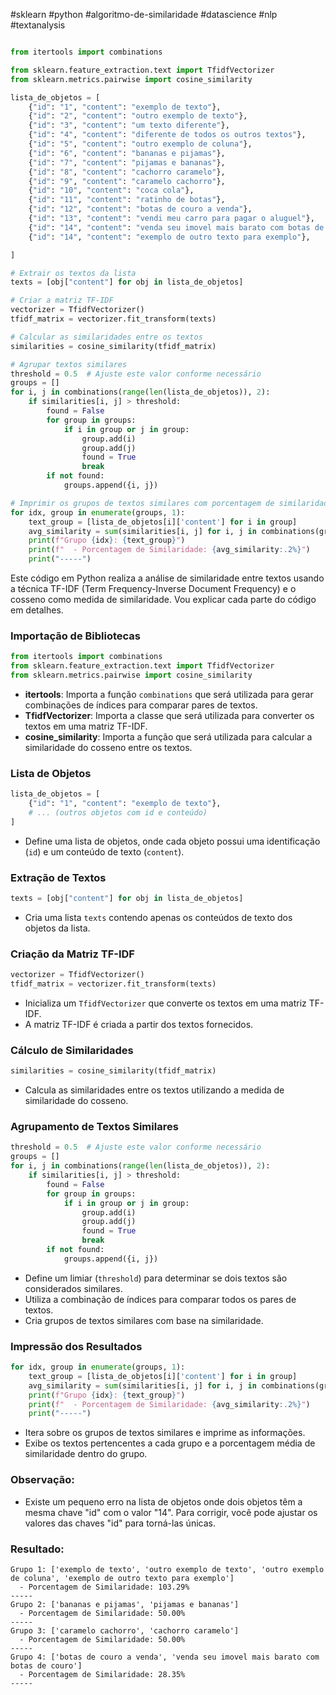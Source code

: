 #sklearn #python #algoritmo-de-similaridade #datascience #nlp #textanalysis

```python

from itertools import combinations

from sklearn.feature_extraction.text import TfidfVectorizer
from sklearn.metrics.pairwise import cosine_similarity

lista_de_objetos = [
    {"id": "1", "content": "exemplo de texto"},
    {"id": "2", "content": "outro exemplo de texto"},
    {"id": "3", "content": "um texto diferente"},
    {"id": "4", "content": "diferente de todos os outros textos"},
    {"id": "5", "content": "outro exemplo de coluna"},
    {"id": "6", "content": "bananas e pijamas"},
    {"id": "7", "content": "pijamas e bananas"},
    {"id": "8", "content": "cachorro caramelo"},
    {"id": "9", "content": "caramelo cachorro"},
    {"id": "10", "content": "coca cola"},
    {"id": "11", "content": "ratinho de botas"},
    {"id": "12", "content": "botas de couro a venda"},
    {"id": "13", "content": "vendi meu carro para pagar o aluguel"},
    {"id": "14", "content": "venda seu imovel mais barato com botas de couro"},
    {"id": "14", "content": "exemplo de outro texto para exemplo"},

]

# Extrair os textos da lista
texts = [obj["content"] for obj in lista_de_objetos]

# Criar a matriz TF-IDF
vectorizer = TfidfVectorizer()
tfidf_matrix = vectorizer.fit_transform(texts)

# Calcular as similaridades entre os textos
similarities = cosine_similarity(tfidf_matrix)

# Agrupar textos similares
threshold = 0.5  # Ajuste este valor conforme necessário
groups = []
for i, j in combinations(range(len(lista_de_objetos)), 2):
    if similarities[i, j] > threshold:
        found = False
        for group in groups:
            if i in group or j in group:
                group.add(i)
                group.add(j)
                found = True
                break
        if not found:
            groups.append({i, j})

# Imprimir os grupos de textos similares com porcentagem de similaridade
for idx, group in enumerate(groups, 1):
    text_group = [lista_de_objetos[i]['content'] for i in group]
    avg_similarity = sum(similarities[i, j] for i, j in combinations(group, 2)) / len(group)
    print(f"Grupo {idx}: {text_group}")
    print(f"  - Porcentagem de Similaridade: {avg_similarity:.2%}")
    print("-----")

```

Este código em Python realiza a análise de similaridade entre textos usando a técnica TF-IDF (Term Frequency-Inverse Document Frequency) e o cosseno como medida de similaridade. Vou explicar cada parte do código em detalhes.

### Importação de Bibliotecas
```python
from itertools import combinations
from sklearn.feature_extraction.text import TfidfVectorizer
from sklearn.metrics.pairwise import cosine_similarity
```
- **itertools**: Importa a função `combinations` que será utilizada para gerar combinações de índices para comparar pares de textos.
- **TfidfVectorizer**: Importa a classe que será utilizada para converter os textos em uma matriz TF-IDF.
- **cosine_similarity**: Importa a função que será utilizada para calcular a similaridade do cosseno entre os textos.

### Lista de Objetos
```python
lista_de_objetos = [
    {"id": "1", "content": "exemplo de texto"},
    # ... (outros objetos com id e conteúdo)
]
```
- Define uma lista de objetos, onde cada objeto possui uma identificação (`id`) e um conteúdo de texto (`content`).

### Extração de Textos
```python
texts = [obj["content"] for obj in lista_de_objetos]
```
- Cria uma lista `texts` contendo apenas os conteúdos de texto dos objetos da lista.

### Criação da Matriz TF-IDF
```python
vectorizer = TfidfVectorizer()
tfidf_matrix = vectorizer.fit_transform(texts)
```
- Inicializa um `TfidfVectorizer` que converte os textos em uma matriz TF-IDF.
- A matriz TF-IDF é criada a partir dos textos fornecidos.

### Cálculo de Similaridades
```python
similarities = cosine_similarity(tfidf_matrix)
```
- Calcula as similaridades entre os textos utilizando a medida de similaridade do cosseno.

### Agrupamento de Textos Similares
```python
threshold = 0.5  # Ajuste este valor conforme necessário
groups = []
for i, j in combinations(range(len(lista_de_objetos)), 2):
    if similarities[i, j] > threshold:
        found = False
        for group in groups:
            if i in group or j in group:
                group.add(i)
                group.add(j)
                found = True
                break
        if not found:
            groups.append({i, j})
```
- Define um limiar (`threshold`) para determinar se dois textos são considerados similares.
- Utiliza a combinação de índices para comparar todos os pares de textos.
- Cria grupos de textos similares com base na similaridade.

### Impressão dos Resultados
```python
for idx, group in enumerate(groups, 1):
    text_group = [lista_de_objetos[i]['content'] for i in group]
    avg_similarity = sum(similarities[i, j] for i, j in combinations(group, 2)) / len(group)
    print(f"Grupo {idx}: {text_group}")
    print(f"  - Porcentagem de Similaridade: {avg_similarity:.2%}")
    print("-----")
```
- Itera sobre os grupos de textos similares e imprime as informações.
- Exibe os textos pertencentes a cada grupo e a porcentagem média de similaridade dentro do grupo.

### Observação:
- Existe um pequeno erro na lista de objetos onde dois objetos têm a mesma chave "id" com o valor "14". Para corrigir, você pode ajustar os valores das chaves "id" para torná-las únicas.

### Resultado:
```
Grupo 1: ['exemplo de texto', 'outro exemplo de texto', 'outro exemplo de coluna', 'exemplo de outro texto para exemplo']
  - Porcentagem de Similaridade: 103.29%
-----
Grupo 2: ['bananas e pijamas', 'pijamas e bananas']
  - Porcentagem de Similaridade: 50.00%
-----
Grupo 3: ['caramelo cachorro', 'cachorro caramelo']
  - Porcentagem de Similaridade: 50.00%
-----
Grupo 4: ['botas de couro a venda', 'venda seu imovel mais barato com botas de couro']
  - Porcentagem de Similaridade: 28.35%
-----
```